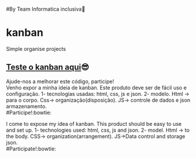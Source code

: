#By Team Informatica inclusiva:brain:
# kanban
Simple organise projects<br/>

[Teste o kanban aqui](https://shadowruge.github.io/kanban/):sunglasses:<br />
-- 
Ajude-nos a melhorar este código, participe!
<br />
Venho expor a minha ideia de kanban.
Este produto deve ser de fácil uso e configuração.
1- tecnologias usadas:
html, css, js e json.
2- modelo.
Html -> para o corpo.
Css-> organização(disposição).
JS-> controle de dados e json armazenamento.<br />
#Participe!:bowtie:

I come to expose my idea of kanban.
This product should be easy to use and set up.
1- technologies used:
html, css, js and json.
2- model.
Html -> to the body.
CSS-> organization(arrangement).
JS->Data control and storage json.<br />
#Participate!:bowtie:


